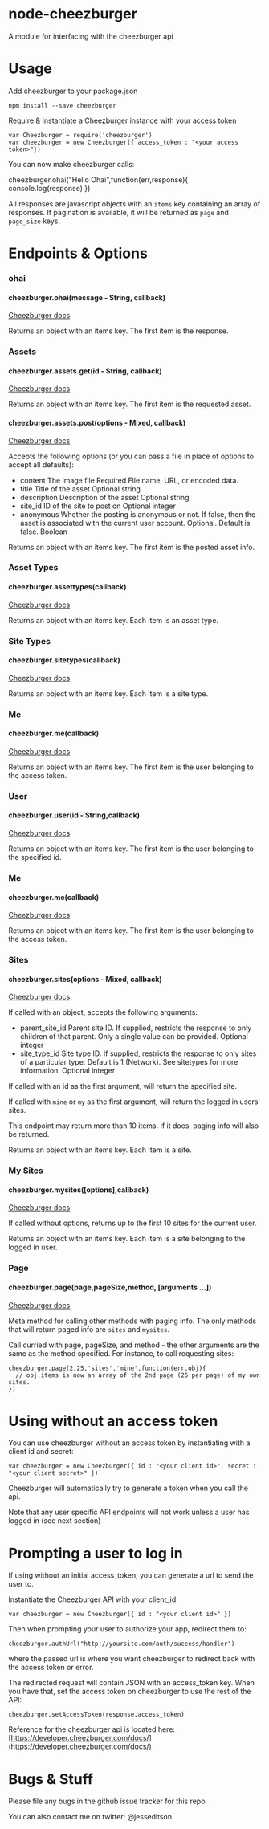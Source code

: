 node-cheezburger
================

A module for interfacing with the cheezburger api

Usage
=====

Add cheezburger to your package.json

    npm install --save cheezburger


Require & Instantiate a Cheezburger instance with your access token

    var Cheezburger = require('cheezburger')
    var cheezburger = new Cheezburger({ access_token : "<your access token>"})

You can now make cheezburger calls:

cheezburger.ohai("Hello Ohai",function(err,response){
  console.log(response)
})

All responses are javascript objects with an `items` key containing an array of responses. If pagination is available, it will be returned as `page` and `page_size` keys.

Endpoints & Options
===================

### ohai
#### cheezburger.ohai(message - String, callback)
[Cheezburger docs](https://developer.cheezburger.com/docs/ohai)

Returns an object with an items key. The first item is the response.


### Assets
#### cheezburger.assets.get(id - String, callback)
[Cheezburger docs](https://developer.cheezburger.com/docs/assets)

Returns an object with an items key. The first item is the requested asset.

#### cheezburger.assets.post(options - Mixed, callback)
[Cheezburger docs](https://developer.cheezburger.com/docs/assets)

Accepts the following options (or you can pass a file in place of options to accept all defaults):

- content	The image file	Required	File name, URL, or encoded data.
- title	Title of the asset	Optional	string
- description	Description of the asset	Optional	string
- site_id	ID of the site to post on	Optional	integer
- anonymous	Whether the posting is anonymous or not. If false, then the asset is associated with the current user account.	Optional. Default is false.	Boolean

Returns an object with an items key. The first item is the posted asset info.

### Asset Types
#### cheezburger.assettypes(callback)
[Cheezburger docs](https://developer.cheezburger.com/docs/assettypes)

Returns an object with an items key. Each item is an asset type.

### Site Types
#### cheezburger.sitetypes(callback)
[Cheezburger docs](https://developer.cheezburger.com/docs/sitetypes)

Returns an object with an items key. Each item is a site type.

### Me
#### cheezburger.me(callback)
[Cheezburger docs](https://developer.cheezburger.com/docs/users)

Returns an object with an items key. The first item is the user belonging to the access token.

### User
#### cheezburger.user(id - String,callback)
[Cheezburger docs](https://developer.cheezburger.com/docs/users)

Returns an object with an items key. The first item is the user belonging to the specified id.

### Me
#### cheezburger.me(callback)
[Cheezburger docs](https://developer.cheezburger.com/docs/me)

Returns an object with an items key. The first item is the user belonging to the access token.

### Sites
#### cheezburger.sites(options - Mixed, callback)
[Cheezburger docs](https://developer.cheezburger.com/docs/sites)

If called with an object, accepts the following arguments:

- parent_site_id	Parent site ID. If supplied, restricts the response to only children of that parent. Only a single value can be provided.	Optional	integer
- site_type_id	Site type ID. If supplied, restricts the response to only sites of a particular type. Default is 1 (Network). See sitetypes for more information.	Optional	integer

If called with an id as the first argument, will return the specified site.

If called with `mine` or `my` as the first argument, will return the logged in users' sites.

This endpoint may return more than 10 items. If it does, paging info will also be returned.

Returns an object with an items key. Each Item is a site.

### My Sites
#### cheezburger.mysites([options],callback)
[Cheezburger docs](https://developer.cheezburger.com/docs/sites)

If called without options, returns up to the first 10 sites for the current user.

Returns an object with an items key. Each item is a site belonging to the logged in user.


### Page
#### cheezburger.page(page,pageSize,method, [arguments ...])
[Cheezburger docs](https://developer.cheezburger.com/overview#paging)

Meta method for calling other methods with paging info. The only methods that will return paged info are `sites` and `mysites`.

Call curried with page, pageSize, and method - the other arguments are the same as the method specified. For instance, to call requesting sites:

    cheezburger.page(2,25,'sites','mine',function(err,obj){
      // obj.items is now an array of the 2nd page (25 per page) of my own sites.
    })

Using without an access token
=============================

You can use cheezburger without an access token by instantiating with a client id and secret:

    var cheezburger = new Cheezburger({ id : "<your client id>", secret : "<your client secret>" })

Cheezburger will automatically try to generate a token when you call the api.

Note that any user specific API endpoints will not work unless a user has logged in (see next section)

Prompting a user to log in
==========================

If using without an initial access_token, you can generate a url to send the user to.

Instantiate the Cheezburger API with your client_id:

    var cheezburger = new Cheezburger({ id : "<your client id>" })

Then when prompting your user to authorize your app, redirect them to:

    cheezburger.authUrl("http://yoursite.com/auth/success/handler")

where the passed url is where you want cheezburger to redirect back with the access token or error.

The redirected request will contain JSON with an access_token key. When you have that, set the access token on cheezburger to use the rest of the API:

    cheezburger.setAccessToken(response.access_token)

Reference for the cheezburger api is located here: [https://developer.cheezburger.com/docs/](https://developer.cheezburger.com/docs/)

Bugs & Stuff
============

Please file any bugs in the github issue tracker for this repo.

You can also contact me on twitter: @jesseditson